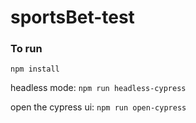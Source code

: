# sportsBet-test

### To run
```npm install```

headless mode:
```npm run headless-cypress```

open the cypress ui:
```npm run open-cypress```
